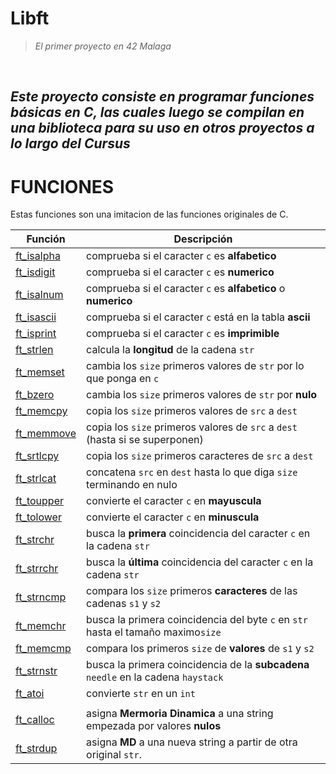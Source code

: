 # <b>Libft</b>
 
> _El primer proyecto en 42 Malaga_

<br>

## *Este proyecto consiste en programar funciones básicas en C, las cuales luego se compilan en una biblioteca para su uso en otros proyectos a lo largo del Cursus*

# <b>FUNCIONES</b>
 Estas funciones son una imitacion de las funciones originales de C.

|  Función | Descripción |
| -------- | ----------- |
|[ft_isalpha](./ft_isalpha.c) |comprueba si el caracter `c` es **alfabetico**                                    |
|[ft_isdigit](./ft_isdigit.c) |comprueba si el caracter `c` es **numerico**                                      |
|[ft_isalnum](./ft_isalnum.c) |comprueba si el caracter `c` es **alfabetico** o **numerico**                     |
|[ft_isascii](./ft_isascii.c) |comprueba si el caracter `c` está en la tabla **ascii**                           |
|[ft_isprint](./ft_isprint.c) |comprueba si el caracter `c` es **imprimible**                                    |
|[ft_strlen](./ft_strlen.c)   |calcula la **longitud** de la cadena `str`                                        |
|[ft_memset](./ft_memset.c)   |cambia los `size` primeros valores de `str` por lo que ponga en `c`               |
|[ft_bzero](./ft_bzero.c)     |cambia los `size` primeros valores de `str` por **nulo**                          |
|[ft_memcpy](./ft_memcpy.c)   |copia los `size` primeros valores de `src` a `dest`                               |
|[ft_memmove](./ft_memmove.c) |copia los `size` primeros valores de `src` a `dest` (hasta si se superponen)      |
|[ft_srtlcpy](./ft_strlcpy.c) |copia los `size` primeros caracteres de `src` a `dest`                            |
|[ft_strlcat](./ft_strlcat.c) |concatena `src` en `dest` hasta lo que diga `size` terminando en nulo             |
|[ft_toupper](./ft_toupper.c) |convierte el caracter `c` en **mayuscula**                                        |
|[ft_tolower](./ft_tolower.c) |convierte el caracter `c` en **minuscula**                                        |
|[ft_strchr](./ft_strchr.c)   |busca la **primera** coincidencia del caracter `c` en la cadena `str`             |
|[ft_strrchr](./ft_strrchr.c) |busca la **última** coincidencia del caracter `c` en la cadena `str`              |
|[ft_strncmp](./ft_strncmp.c) |compara los `size` primeros **caracteres** de las cadenas `s1` y `s2`             |
|[ft_memchr](./ft_memchr.c)   |busca la primera coincidencia del byte `c` en `str` hasta el tamaño maximo`size`  |
|[ft_memcmp](./ft_memcmp.c)   |compara los primeros `size` de **valores** de `s1` y `s2`                         |
|[ft_strnstr](./ft_strnstr.c) |busca la primera coincidencia de la **subcadena** `needle` en la cadena `haystack`|
|[ft_atoi](./ft_atoi.c)       |convierte `str` en un `int`                                                       |
|||
|[ft_calloc](./ft_calloc.c)   |asigna **Mermoria Dinamica** a una string empezada por valores **nulos**          |
|[ft_strdup](./ft_strdup.c)   |asigna **MD** a una nueva string a partir de otra original `str`.                 |